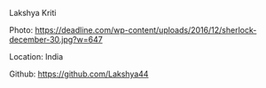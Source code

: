 Lakshya Kriti

Photo: https://deadline.com/wp-content/uploads/2016/12/sherlock-december-30.jpg?w=647

Location: India

Github: https://github.com/Lakshya44
